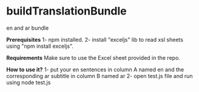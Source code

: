 # buildTranslationBundle
en and ar bundle

**Prerequisites** 
1- npm installed.
2- install "exceljs" lib to read xsl sheets using "npm install exceljs".

**Requirements**
Make sure to use the Excel sheet provided in the repo.

**How to use it?**
1- put your en sentences in column A named en and the corresponding ar subtitle in column B named ar
2-  open test.js file and run using node test.js

